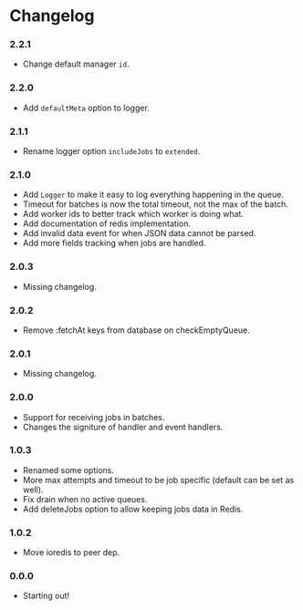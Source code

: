 # Changelog

### 2.2.1

- Change default manager `id`.

### 2.2.0

- Add `defaultMeta` option to logger.

### 2.1.1

- Rename logger option `includeJobs` to `extended`.

### 2.1.0

- Add `Logger` to make it easy to log everything happening in the queue.
- Timeout for batches is now the total timeout, not the max of the batch.
- Add worker ids to better track which worker is doing what.
- Add documentation of redis implementation.
- Add invalid data event for when JSON data cannot be parsed.
- Add more fields tracking when jobs are handled.

### 2.0.3

- Missing changelog.

### 2.0.2

- Remove :fetchAt keys from database on checkEmptyQueue.

### 2.0.1

- Missing changelog.

### 2.0.0

- Support for receiving jobs in batches.
- Changes the signiture of handler and event handlers.

### 1.0.3

- Renamed some options.
- More max attempts and timeout to be job specific (default can be set as well).
- Fix drain when no active queues.
- Add deleteJobs option to allow keeping jobs data in Redis.

### 1.0.2

- Move ioredis to peer dep.

### 0.0.0

- Starting out!
